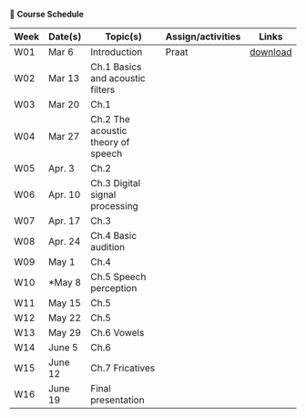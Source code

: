 🌱 **Course Schedule**

| Week | Date(s) | Topic(s) | Assign/activities | Links |
|------|------|----------|--------|-------|
|  W01    | Mar 6     |Introduction| Praat       | [download](https://www.fon.hum.uva.nl/praat/)      |
|  W02    | Mar 13 | Ch.1 Basics and acoustic filters |        |       |
|  W03    | Mar 20 | Ch.1         |        |       |
|  W04    | Mar 27 | Ch.2 The acoustic theory of speech |        |       |
|  W05    | Apr. 3 |  Ch.2        |        |       |
|  W06    | Apr. 10 |  Ch.3 Digital signal processing |        |       |
|  W07    | Apr. 17 |  Ch.3  |        |       |
|  W08    | Apr. 24 |  Ch.4 Basic audition |        |       |
|  W09    | May 1 |  Ch.4 |        |       |
|  W10    | *May 8 |  Ch.5 Speech perception |        |       |
|  W11    | May 15 |  Ch.5  |        |       |
|  W12    | May 22 | Ch.5 |        |       |
|  W13    | May 29 | Ch.6 Vowels  |        |       |
|  W14    | June 5 | Ch.6  |        |       |
|  W15    | June 12 | Ch.7 Fricatives |        |       |
|  W16    | June 19 |Final presentation |        |       |
